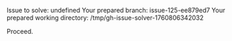 Issue to solve: undefined
Your prepared branch: issue-125-ee879ed7
Your prepared working directory: /tmp/gh-issue-solver-1760806342032

Proceed.